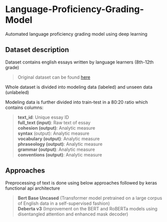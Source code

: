 # Language-Proficiency-Grading-Model
Automated language proficiency grading model using deep learning 

## **Dataset description**
Dataset contains english essays written by language learners (8th-12th grade)
>Original dataset can be found [here](https://www.kaggle.com/competitions/feedback-prize-english-language-learning/data/)

Whole dataset is divided into modeling data (labeled) and unseen data (unlabeled)

Modeling data is further divided into train-test in a 80:20 ratio which contains columns:
>**text_id**: Unique essay ID\
>**full_text (input)**: Raw text of essay\
>**cohesion (output)**: Analytic measure\
>**syntax** (output): Analytic measure\
>**vocabulary (output)**: Analytic measure\
>**phraseology (output)**: Analytic measure\
>**grammar (output)**: Analytic measure\
>**conventions (output)**: Analytic measure

## **Approaches**
Preprocessing of text is done using below approaches followed by keras functional api architecture
> **Bert Base Uncased** (Transformer model pretrained on a large corpus of English data in a self-supervised fashion)\
> **Deberta v3** (Improvement on the BERT and RoBERTa models using disentangled attention and enhanced mask decoder)
